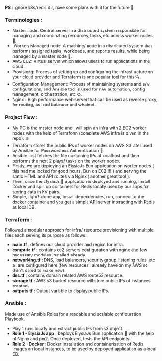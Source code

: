 **PS** : Ignore k8s/redis dir, have some plans with it for the future 👀

### Terminologies :
-  ⁠Master node: Central server in a distributed system responsible for managing and coordinating resources, tasks, etc across worker nodes 👤.
- ⁠ ⁠Worker/ Managed node: A machine/ node in a distributed system that performs assigned tasks, workloads, and reports results, while being managed by a master node 👥.
-  ⁠⁠AWS EC2: Virtual server which allows users to run applications in the cloud.
-  ⁠⁠Provisiong: Process of setting up and configuring the infrastructure on your cloud provider and Terraform is one popular tool for this 🔍.
-  ⁠⁠Configuration Management: Process of maintaining systems and s/w configurations, and Ansible tool is used for n/w automation, config management, orchestration, etc ⚙️.
-  ⁠⁠Nginx : High performance web server that can be used as reverse proxy, for routing, as load balancer and whatnot.



### Project Flow :

- My PC is the master node and I will spin an infra with 2 EC2 worker nodes with the help of Terraform (complete AWS infra is given in the repo). ❄️
- ⁠Terraform stores the public IPs of worker nodes on AWS S3 later used by Ansible for Passwordless Authentication 🔐.
- ⁠Ansible first fetches the file containing IPs at localhost and then performs the next 2 plays/ tasks on the worker nodes.
- ⁠Firstly, we are deploying an ElysiaJs Bun application on worker nodes ( this had me locked for good hours, Bun on EC2 !!! ) and serving the static HTML and API routes via Nginx ( another great tool ).
- ⁠Then, once the ElysiaJs 🦊 application is deployed and running, Install Docker and spin up containers for Redis locally used by our apps for storing data in KV pairs.
- ⁠Simple, right? clone app, install dependencies, run, connect to the docker container and you get a simple API server interacting with Redis as local DB.


### Terraform :

Followed a modular approach for infra/ resource provisioning with multiple files each serving its purpose as follows:
- **main.tf** : defines our cloud provider and region for infra.
- **compute.tf** : contains ec2 servers configuration with nginx and few necessary modules installed already.
- **networking.tf** : DNS, load balancers, security group, listening rules, etc all are configured here (few resources I already have on my AWS so didn't cared to make new).
- **dns.tf** : contains domain related AWS route53 resource.
- **storage.tf** : AWS s3 bucket resource will store public IPs of instances created.
- **outputs.tf** : Output variable to display public IPs.

### Ansible : 

Made use of Ansible Roles for a readable and scalable configuration Playbook. 
- Play 1 runs locally and extract public IPs from s3 object.
- **Role 1 - ElysiaJs app** : Deploys ElysiaJs Bun application 🦊 with the help of Nginx and pm2. Once deployed, tests the API endpoints.
- **Role 2 - Docker** : Docker installation and containerisation of Redis Images on local instances, to be used by deployed application as a local DB.
 
